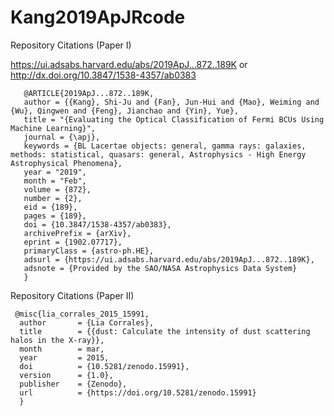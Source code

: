 # Kang2019ApJRcode

Repository Citations (Paper I)

 https://ui.adsabs.harvard.edu/abs/2019ApJ...872..189K  or  http://dx.doi.org/10.3847/1538-4357/ab0383

       
       
       @ARTICLE{2019ApJ...872..189K, 
       author = {{Kang}, Shi-Ju and {Fan}, Jun-Hui and {Mao}, Weiming and {Wu}, Qingwen and {Feng}, Jianchao and {Yin}, Yue},  
       title = "{Evaluating the Optical Classification of Fermi BCUs Using Machine Learning}", 
       journal = {\apj},
       keywords = {BL Lacertae objects: general, gamma rays: galaxies, methods: statistical, quasars: general, Astrophysics - High Energy Astrophysical Phenomena},
       year = "2019",
       month = "Feb",
       volume = {872},
       number = {2},
       eid = {189},
       pages = {189},
       doi = {10.3847/1538-4357/ab0383},
       archivePrefix = {arXiv},
       eprint = {1902.07717},
       primaryClass = {astro-ph.HE},
       adsurl = {https://ui.adsabs.harvard.edu/abs/2019ApJ...872..189K},
       adsnote = {Provided by the SAO/NASA Astrophysics Data System}
       }
       
       
Repository Citations (Paper II)
     
     @misc{lia_corrales_2015_15991,
      author       = {Lia Corrales},
      title        = {{dust: Calculate the intensity of dust scattering halos in the X-ray}},
      month        = mar,
      year         = 2015,
      doi          = {10.5281/zenodo.15991},
      version      = {1.0},
      publisher    = {Zenodo},
      url          = {https://doi.org/10.5281/zenodo.15991}
      }
